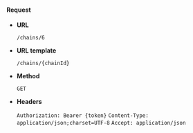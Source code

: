 #### Request

* **URL**

  `/chains/6`

* **URL template**

  `/chains/{chainId}`

* **Method**

  `GET`

* **Headers**

  `Authorization: Bearer {token}`
  `Content-Type: application/json;charset=UTF-8`
  `Accept: application/json`
